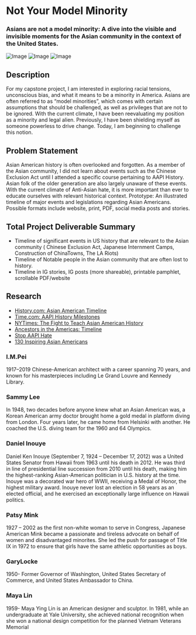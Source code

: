 # Not Your Model Minority
### Asians are not a model minority: A dive into the visible and invisible moments for the Asian community in the context of the United States.
![Image](https://mir-s3-cdn-cf.behance.net/project_modules/fs/7d1b05123983585.60fdc00540537.png)
![Image](https://mir-s3-cdn-cf.behance.net/project_modules/fs/ea077f123983585.60fc6a9a950a7.png)
![Image](https://mir-s3-cdn-cf.behance.net/project_modules/fs/fd6cf1123983585.60fc6a9a94615.png)


## Description 
For my capstone project, I am interested in exploring racial tensions, unconscious bias, and what it means to be a minority in America. Asians are often referred to as “model minorities”, which comes with certain assumptions that should be challenged, as well as privileges that are not to be ignored.
With the current climate, I have been reevaluating my position as a minority and legal alien. Previously, I have been shielding myself as someone powerless to drive change. Today, I am beginning to challenge this notion. 

## Problem Statement
Asian American history is often overlooked and forgotten. As a member of the Asian community, I did not learn about events such as the Chinese Exclusion Act until I attended a specific course pertaining to AAPI History. Asian folk of the older generation are also largely unaware of these events. With the current climate of Anti-Asian hate, it is more important than ever to educate ourselves with relevant historical context. 
Prototype:  An illustrated timeline of major events and legislations regarding Asian Americans. Possible formats include website, print, PDF, social media posts and stories.
## Total Project Deliverable Summary
- Timeline of significant events in US history that are relevant to the Asian community ( Chinese Exclusion Act, Japanese Internment Camps, Construction of ChinaTowns, The LA Riots)
- Timeline of Notable people in the Asian community that are often lost to history.
- Timeline in IG stories, IG posts (more shareable), printable pamphlet, scrollable PDF/website

## Research
- [History.com: Asian American Timeline](https://www.history.com/topics/immigration/asian-american-timeline)
- [Time.com: AAPI History Milestones](https://time.com/5956943/aapi-history-milestones/)
- [NYTimes: The Fight to Teach Asian American History](https://www.nytimes.com/2021/06/02/us/asian-american-history.html)
- [Ancestors in the Americas: Timeline](http://www.cetel.org/timeline.html)
- [Stop AAPI Hate](https://stopaapihate.org/national-report-through-march-2021/)
- [130 Inspiring Asian Americans](https://goldsea.com/Personalities/Inspiring/inspiring.html)

### I.M.Pei 
1917–2019 Chinese-American architect with a career spanning 70 years, and known for his masterpieces including Le Grand Louvre and Kennedy Library.

### Sammy Lee
In 1948, two decades before anyone knew what an Asian American was, a Korean American army doctor brought home a gold medal in platform diving from London. Four years later, he came home from Helsinki with another. He coached the U.S. diving team for the 1960 and 64 Olympics.

### Daniel Inouye
Daniel Ken Inouye (September 7, 1924 – December 17, 2012) was a United States Senator from Hawaii from 1963 until his death in 2012. He was third in line of presidential line succession from 2010 until his death, making him the highest-ranking Asian-American politician in U.S. history at the time. Inouye was a decorated war hero of WWII, receiving a Medal of Honor, the highest military award. Inouye never lost an election in 58 years as an elected official, and he exercised an exceptionally large influence on Hawaii politics.

### Patsy Mink 
1927 – 2002 as the first non-white woman to serve in Congress, Japanese American Mink became a passionate and tireless advocate on behalf of women and disadvantaged minorites. She led the push for passage of Title IX in 1972 to ensure that girls have the same athletic opportunities as boys.

### GaryLocke 
1950- Former Governor of Washington, United States Secretary of Commerce, and United States Ambassador to China.

### Maya Lin 
1959- Maya Ying Lin is an American designer and sculptor. In 1981, while an undergraduate at Yale University, she achieved national recognition when she won a national design competition for the planned Vietnam Veterans Memorial




